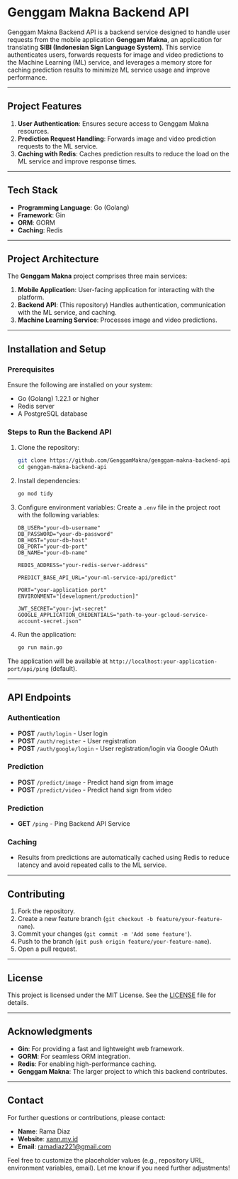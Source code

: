 # Genggam Makna Backend API

Genggam Makna Backend API is a backend service designed to handle user requests from the mobile application **Genggam Makna**, an application for translating **SIBI (Indonesian Sign Language System)**. This service authenticates users, forwards requests for image and video predictions to the Machine Learning (ML) service, and leverages a memory store for caching prediction results to minimize ML service usage and improve performance.

---

## Project Features

1. **User Authentication**: Ensures secure access to Genggam Makna resources.
2. **Prediction Request Handling**: Forwards image and video prediction requests to the ML service.
3. **Caching with Redis**: Caches prediction results to reduce the load on the ML service and improve response times.

---

## Tech Stack

- **Programming Language**: Go (Golang)
- **Framework**: Gin
- **ORM**: GORM
- **Caching**: Redis

---

## Project Architecture

The **Genggam Makna** project comprises three main services:

1. **Mobile Application**: User-facing application for interacting with the platform.
2. **Backend API**: (This repository) Handles authentication, communication with the ML service, and caching.
3. **Machine Learning Service**: Processes image and video predictions.

---

## Installation and Setup

### Prerequisites

Ensure the following are installed on your system:
- Go (Golang) 1.22.1 or higher
- Redis server
- A PostgreSQL database

### Steps to Run the Backend API

1. Clone the repository:
   ```bash
   git clone https://github.com/GenggamMakna/genggam-makna-backend-api
   cd genggam-makna-backend-api

2. Install dependencies:
   ```bash
   go mod tidy

3. Configure environment variables:
   Create a `.env` file in the project root with the following variables:
   ```
   DB_USER="your-db-username"
   DB_PASSWORD="your-db-password"
   DB_HOST="your-db-host"
   DB_PORT="your-db-port"
   DB_NAME="your-db-name"

   REDIS_ADDRESS="your-redis-server-address"

   PREDICT_BASE_API_URL="your-ml-service-api/predict"

   PORT="your-application port"
   ENVIRONMENT="[development/production]"   

   JWT_SECRET="your-jwt-secret"
   GOOGLE_APPLICATION_CREDENTIALS="path-to-your-gcloud-service-account-secret.json"
   ```

4. Run the application:
   ```bash
   go run main.go
   ```

The application will be available at `http://localhost:your-application-port/api/ping` (default).

---

## API Endpoints

### Authentication
- **POST** `/auth/login` - User login
- **POST** `/auth/register` - User registration
- **POST** `/auth/google/login` - User registration/login via Google OAuth

### Prediction
- **POST** `/predict/image` - Predict hand sign from image
- **POST** `/predict/video` - Predict hand sign from video

### Prediction
- **GET** `/ping` - Ping Backend API Service

### Caching
- Results from predictions are automatically cached using Redis to reduce latency and avoid repeated calls to the ML service.

---

## Contributing

1. Fork the repository.
2. Create a new feature branch (`git checkout -b feature/your-feature-name`).
3. Commit your changes (`git commit -m 'Add some feature'`).
4. Push to the branch (`git push origin feature/your-feature-name`).
5. Open a pull request.

---

## License

This project is licensed under the MIT License. See the [LICENSE](LICENSE) file for details.

---

## Acknowledgments

- **Gin**: For providing a fast and lightweight web framework.
- **GORM**: For seamless ORM integration.
- **Redis**: For enabling high-performance caching.
- **Genggam Makna**: The larger project to which this backend contributes.

---

## Contact

For further questions or contributions, please contact:
- **Name**: Rama Diaz
- **Website**: [xann.my.id](https://xann.my.id)
- **Email**: ramadiaz221@gmail.com

Feel free to customize the placeholder values (e.g., repository URL, environment variables, email). Let me know if you need further adjustments!